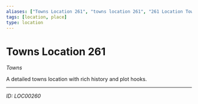 ```yaml
---
aliases: ["Towns Location 261", "towns location 261", "261 Location Towns"]
tags: [location, place]
type: location
---
```


# Towns Location 261

*Towns*

A detailed towns location with rich history and plot hooks.

---
*ID: LOC00260*